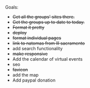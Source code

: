 
Goals:
- ~~Get all the groups' sites there.~~
- ~~Get the groups up to date to today.~~
- ~~Format it pretty~~
- ~~deploy~~
- ~~format individual pages~~
- ~~link to natomas from lll sacramento~~
- add search functionality
- ~~make responsive~~
- Add the calendar of virtual events
- seo
- ~~favicon~~
- add the map
- Add paypal donation